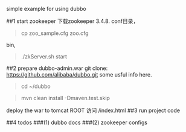 
simple example for using dubbo

##1 start zookeeper
下载zookeeper 3.4.8.
conf目录，
>cp zoo_sample.cfg zoo.cfg

bin,
>./zkServer.sh start

##2 prepare dubbo-admin.war
git clone: https://github.com/alibaba/dubbo.git
some usful info here.

>cd ~/dubbo

>mvn clean install -Dmaven.test.skip

deploy the war to tomcat ROOT
访问 /index.html
##3 run project code


##4 todos
###(1) dubbo docs
###(2) zookeeper configs